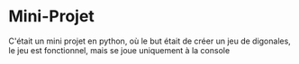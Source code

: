 # Mini-Projet
C'était un mini projet en python, où le but était de créer un jeu de digonales, le jeu est fonctionnel, mais se joue uniquement à la console
